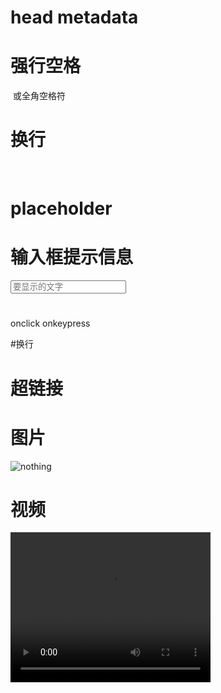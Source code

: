 # head metadata

# 强行空格
&nbsp;或全角空格符

# 换行
<br />

# placeholder 
# 输入框提示信息
<input type="text" placeholder="要显示的文字">

#
onclick
onkeypress

#换行
<br />

# 超链接
<a href=""></a>

# 图片
<img src="path/to/file or http://" alt="nothing">

# 视频
<video width="320" height="240" controls>
  <source src="movie.mp4" type="video/mp4">
  <source src="movie.ogg" type="video/ogg">
  <source src="movie.webm" type="video/webm">
  <object data="movie.mp4" width="320" height="240">
    <embed src="movie.swf" width="320" height="240">
  </object> 
</video>

